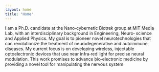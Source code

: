 ```yaml
---
layout: home
title: "Home"
---
```

I am a Ph.D. candidate at the Nano‑cybernetic Biotrek group at MIT Media Lab, with an interdisciplinary background in Engineering, Neuro‑
science and Applied Physics. My goal is to pioneer novel neurotechnologies that can revolutionize the treatment of neurodegenerative and
autoimmune diseases. My current focus is on developing wireless, injectable optoelectronic devices that use near infra‑red light for precise
neural modulation. This work promises to advance bio‑electronic medicine by providing a novel tool for manipulating the nervous system
